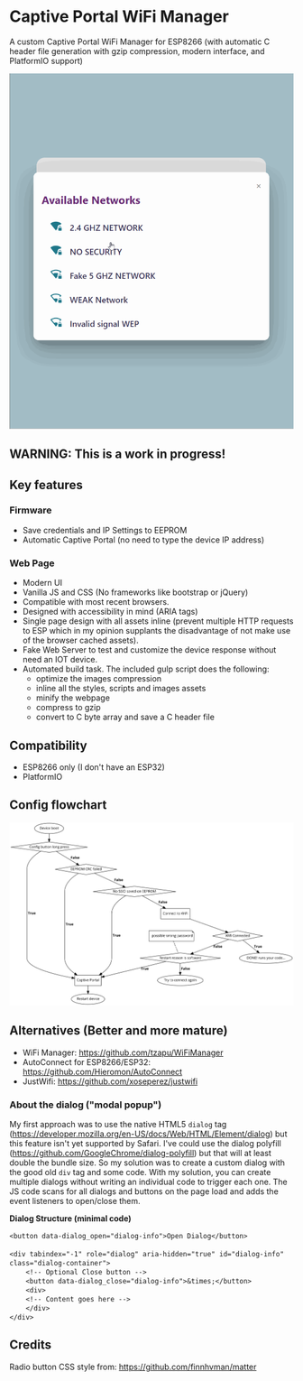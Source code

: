 # Captive Portal WiFi Manager

A custom Captive Portal WiFi Manager for ESP8266 (with automatic C header file generation with gzip compression, modern interface, and PlatformIO support)

![Sample](sample.gif)

## **WARNING: This is a work in progress!**

## Key features

### Firmware
- Save credentials and IP Settings to EEPROM
- Automatic Captive Portal (no need to type the device IP address)

### Web Page
- Modern UI
- Vanilla JS and CSS (No frameworks like bootstrap or jQuery)
- Compatible with most recent browsers.
- Designed with accessibility in mind (ARIA tags)
- Single page design with all assets inline (prevent multiple HTTP requests to ESP which in my opinion supplants the disadvantage of not make use of the browser cached assets).
- Fake Web Server to test and customize the device response without need an IOT device.
- Automated build task. The included gulp script does the following:
  - optimize the images compression
  - inline all the styles, scripts and images assets
  - minify the webpage
  - compress to gzip
  - convert to C byte array and save a C header file


## Compatibility
- ESP8266 only (I don't have an ESP32)
- PlatformIO

## Config flowchart
![Flow chart](code2flow_JJ2TlA.png)


## Alternatives (Better and more mature)
- WiFi Manager: https://github.com/tzapu/WiFiManager
- AutoConnect for ESP8266/ESP32: https://github.com/Hieromon/AutoConnect
- JustWifi: https://github.com/xoseperez/justwifi





### About the dialog ("modal popup")
My first approach was to use the native HTML5 `dialog` tag (https://developer.mozilla.org/en-US/docs/Web/HTML/Element/dialog) but this feature isn't yet supported by Safari. I've could use the dialog polyfill (https://github.com/GoogleChrome/dialog-polyfill) but that will at least double the bundle size. So my solution was to create a custom dialog with the good old `div` tag and some code.
With my solution, you can create multiple dialogs without writing an individual code to trigger each one. The JS code scans for all dialogs and buttons on the page load and adds the event listeners to open/close them.

**Dialog Structure (minimal code)**
```
<button data-dialog_open="dialog-info">Open Dialog</button>

<div tabindex="-1" role="dialog" aria-hidden="true" id="dialog-info" class="dialog-container">
    <!-- Optional Close button -->
    <button data-dialog_close="dialog-info">&times;</button>
    <div>
    <!-- Content goes here -->
    </div>
</div>
```

### 

## Credits
Radio button CSS style from: https://github.com/finnhvman/matter 

